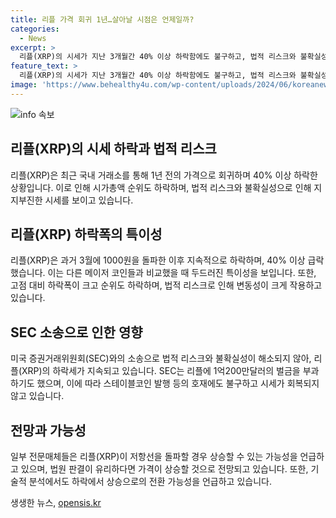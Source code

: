 ```yaml
---
title: 리플 가격 회귀 1년…살아날 시점은 언제일까?
categories:
  - News
excerpt: >
  리플(XRP)의 시세가 지난 3개월간 40% 이상 하락함에도 불구하고, 법적 리스크와 불확실성으로 호재에도 무덤덤한 상황이다. SEC와의 소송으로 인해 투자자들은 변화를 기대했으나 실망했고, 지난해 7월에 SEC가 리플에 대한 증권법 위반 혐의로 제소한 이후 현재까지 법적 공방이 이어지고 있다. 코인게이프는 리플이 저항선인 0.5달러를 돌파할 경우 7월에 1달러까지 상승할 수 있다는 전망을 제시했고, 유투데이는 리플이 하락에서 상승으로 전환하는 강세 반전 신호를 보이고 있다고 분석했다.
feature_text: >
  리플(XRP)의 시세가 지난 3개월간 40% 이상 하락함에도 불구하고, 법적 리스크와 불확실성으로 호재에도 무덤덤한 상황이다. SEC와의 소송으로 인해 투자자들은 변화를 기대했으나 실망했고, 지난해 7월에 SEC가 리플에 대한 증권법 위반 혐의로 제소한 이후 현재까지 법적 공방이 이어지고 있다. 코인게이프는 리플이 저항선인 0.5달러를 돌파할 경우 7월에 1달러까지 상승할 수 있다는 전망을 제시했고, 유투데이는 리플이 하락에서 상승으로 전환하는 강세 반전 신호를 보이고 있다고 분석했다.
image: 'https://www.behealthy4u.com/wp-content/uploads/2024/06/koreanews.jpg'
---
```


<p><img src="https://www.behealthy4u.com/wp-content/uploads/2024/06/koreanews.jpg" alt="info 속보" /></p>

<h2 data-ke-size="size26">리플(XRP)의 시세 하락과 법적 리스크</h2>

<p data-ke-size="size16">리플(XRP)은 최근 국내 거래소를 통해 1년 전의 가격으로 회귀하며 40% 이상 하락한 상황입니다. 이로 인해 시가총액 순위도 하락하며, 법적 리스크와 불확실성으로 인해 지지부진한 시세를 보이고 있습니다.</p>

<h2 data-ke-size="size24">리플(XRP) 하락폭의 특이성</h2>

<p data-ke-size="size16">리플(XRP)은 과거 3월에 1000원을 돌파한 이후 지속적으로 하락하며, 40% 이상 급락했습니다. 이는 다른 메이저 코인들과 비교했을 때 두드러진 특이성을 보입니다. 또한, 고점 대비 하락폭이 크고 순위도 하락하며, 법적 리스크로 인해 변동성이 크게 작용하고 있습니다.</p>

<h2 data-ke-size="size24">SEC 소송으로 인한 영향</h2>

<p data-ke-size="size16">미국 증권거래위원회(SEC)와의 소송으로 법적 리스크와 불확실성이 해소되지 않아, 리플(XRP)의 하락세가 지속되고 있습니다. SEC는 리플에 1억200만달러의 벌금을 부과하기도 했으며, 이에 따라 스테이블코인 발행 등의 호재에도 불구하고 시세가 회복되지 않고 있습니다.</p>

<h2 data-ke-size="size24">전망과 가능성</h2>

<p data-ke-size="size16">일부 전문매체들은 리플(XRP)이 저항선을 돌파할 경우 상승할 수 있는 가능성을 언급하고 있으며, 법원 판결이 유리하다면 가격이 상승할 것으로 전망되고 있습니다. 또한, 기술적 분석에서도 하락에서 상승으로의 전환 가능성을 언급하고 있습니다.</p>
생생한 뉴스, <a href="https://opensis.kr" rel="dofollow">opensis.kr</a>


